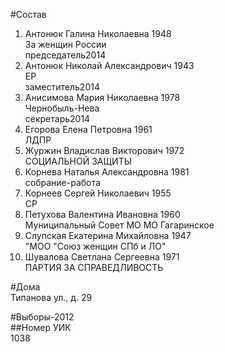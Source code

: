#Состав  
1. Антонюк Галина Николаевна 1948  
    За женщин России  
    председатель2014  
2. Антонюк Николай Александрович 1943  
    ЕР  
    заместитель2014  
3. Анисимова Мария Николаевна 1978  
    Чернобыль-Нева  
    секретарь2014  
4. Егорова Елена Петровна 1961  
    ЛДПР  
5. Журжин Владислав Викторович 1972  
    СОЦИАЛЬНОЙ ЗАЩИТЫ  
6. Корнева Наталья Александровна 1981  
    собрание-работа  
7. Корнеев Сергей Николаевич 1955  
    СР  
8. Петухова Валентина Ивановна 1960  
    Муниципальный Совет МО МО Гагаринское  
9. Слупская Екатерина Михайловна 1947  
    "МОО "Союз женщин СПб и ЛО"  
10. Шувалова Светлана Сергеевна 1971  
    ПАРТИЯ ЗА СПРАВЕДЛИВОСТЬ  

#Дома  
Типанова ул., д. 29  
  
#Выборы-2012  
##Номер УИК  
1038  
